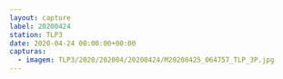 ```yaml
---
layout: capture
label: 20200424
station: TLP3
date: 2020-04-24 00:00:00+00:00
capturas:
  - imagem: TLP3/2020/202004/20200424/M20200425_064757_TLP_3P.jpg
---
```

